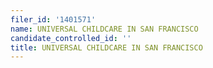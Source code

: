 ```yaml
---
filer_id: '1401571'
name: UNIVERSAL CHILDCARE IN SAN FRANCISCO
candidate_controlled_id: ''
title: UNIVERSAL CHILDCARE IN SAN FRANCISCO
---
```

